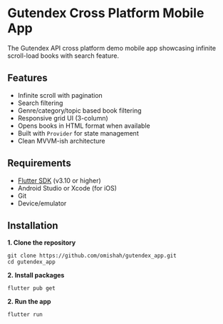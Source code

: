# Gutendex Cross Platform Mobile App

The Gutendex API cross platform demo mobile app showcasing infinite scroll-load books with search feature.

## Features

- Infinite scroll with pagination
- Search filtering
- Genre/category/topic based book filtering
- Responsive grid UI (3-column)
- Opens books in HTML format when available
- Built with `Provider` for state management
- Clean MVVM-ish architecture

## Requirements

- [Flutter SDK](https://docs.flutter.dev/get-started/install) (v3.10 or higher)
- Android Studio or Xcode (for iOS)
- Git
- Device/emulator

## Installation

**1. Clone the repository**

```
git clone https://github.com/omishah/gutendex_app.git
cd gutendex_app
```

**2. Install packages**

```
flutter pub get
```

**2. Run the app**

```
flutter run
```
